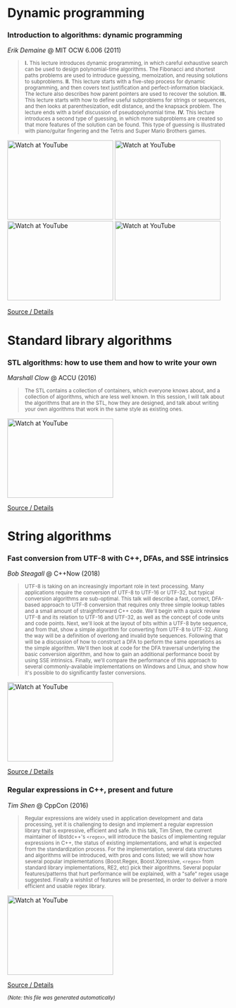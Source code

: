 # Dynamic programming
### Introduction to algorithms: dynamic programming

*Erik Demaine* @ MIT OCW 6.006 (2011)

> <sub><b>I.</b> This lecture introduces dynamic programming, in which careful exhaustive search can be used to design polynomial-time algorithms. The Fibonacci and shortest paths problems are used to introduce guessing, memoization, and reusing solutions to subproblems. <b>II.</b> This lecture starts with a five-step process for dynamic programming, and then covers text justification and perfect-information blackjack. The lecture also describes how parent pointers are used to recover the solution. <b>III.</b> This lecture starts with how to define useful subproblems for strings or sequences, and then looks at parenthesization, edit distance, and the knapsack problem. The lecture ends with a brief discussion of pseudopolynomial time. <b>IV.</b> This lecture introduces a second type of guessing, in which more subproblems are created so that more features of the solution can be found. This type of guessing is illustrated with piano/guitar fingering and the Tetris and Super Mario Brothers games.</sub>

<a href="http://www.youtube.com/watch?feature=player_embedded&v=OQ5jsbhAv_M" target="_blank"><img src="http://img.youtube.com/vi/OQ5jsbhAv_M/0.jpg" alt="Watch at YouTube" width="240" height="180"></a> <a href="http://www.youtube.com/watch?feature=player_embedded&v=ENyox7kNKeY" target="_blank"><img src="http://img.youtube.com/vi/ENyox7kNKeY/0.jpg" alt="Watch at YouTube" width="240" height="180"></a> <a href="http://www.youtube.com/watch?feature=player_embedded&v=ocZMDMZwhCY" target="_blank"><img src="http://img.youtube.com/vi/ocZMDMZwhCY/0.jpg" alt="Watch at YouTube" width="240" height="180"></a> <a href="http://www.youtube.com/watch?feature=player_embedded&v=tp4_UXaVyx8" target="_blank"><img src="http://img.youtube.com/vi/tp4_UXaVyx8/0.jpg" alt="Watch at YouTube" width="240" height="180"></a> 

[Source / Details](https://ocw.mit.edu/courses/electrical-engineering-and-computer-science/6-006-introduction-to-algorithms-fall-2011/index.htm)

# Standard library algorithms
### STL algorithms: how to use them and how to write your own

*Marshall Clow* @ ACCU (2016)

> <sub>The STL contains a collection of containers, which everyone knows about, and a collection of algorithms, which are less well known. In this session, I will talk about the algorithms that are in the STL, how they are designed, and talk about writing your own algorithms that work in the same style as existing ones.</sub>

<a href="http://www.youtube.com/watch?feature=player_embedded&v=3nXLxMYXgWs" target="_blank"><img src="http://img.youtube.com/vi/3nXLxMYXgWs/0.jpg" alt="Watch at YouTube" width="240" height="180"></a>

[Source / Details](https://accu.org/index.php/conferences/accu_conference_2016/accu2016_sessions#STL_Algorithms_%E2%80%93_How_to_Use_Them_and_How_to_Write_Your_Own)

# String algorithms
### Fast conversion from UTF-8 with C++, DFAs, and SSE intrinsics

*Bob Steagall* @ C++Now (2018)

> <sub>UTF-8 is taking on an increasingly important role in text processing. Many applications require the conversion of UTF-8 to UTF-16 or UTF-32, but typical conversion algorithms are sub-optimal. This talk will describe a fast, correct, DFA-based approach to UTF-8 conversion that requires only three simple lookup tables and a small amount of straightforward C++ code. We'll begin with a quick review UTF-8 and its relation to UTF-16 and UTF-32, as well as the concept of code units and code points. Next, we'll look at the layout of bits within a UTF-8 byte sequence, and from that, show a simple algorithm for converting from UTF-8 to UTF-32. Along the way will be a definition of overlong and invalid byte sequences. Following that will be a discussion of how to construct a DFA to perform the same operations as the simple algorithm. We'll then look at code for the DFA traversal underlying the basic conversion algorithm, and how to gain an additional performance boost by using SSE intrinsics. Finally, we'll compare the performance of this approach to several commonly-available implementations on Windows and Linux, and show how it's possible to do significantly faster conversions. </sub>

<a href="http://www.youtube.com/watch?feature=player_embedded&v=h5oczBeib_M" target="_blank"><img src="http://img.youtube.com/vi/h5oczBeib_M/0.jpg" alt="Watch at YouTube" width="240" height="180"></a>

[Source / Details](https://cppnow2018.sched.com/event/EC6x/fast-conversion-from-utf-8-with-c-dfas-and-sse-intrinsics)

### Regular expressions in C++, present and future

*Tim Shen* @ CppCon (2016)

> <sub>Regular expressions are widely used in application development and data processing, yet it is challenging to design and implement a regular expression library that is expressive, efficient and safe. In this talk, Tim Shen, the current maintainer of libstdc++'s `<regex>`, will introduce the basics of implementing regular expressions in C++, the status of existing implementations, and what is expected from the standardization process. For the implementation, several data structures and algorithms will be introduced, with pros and cons listed; we will show how several popular implementations (Boost.Regex, Boost.Xpressive, `<regex>` from standard library implementations, RE2, etc) pick their algorithms. Several popular features/patterns that hurt performance will be explained, with a "safe" regex usage suggested. Finally a wishlist of features will be presented, in order to deliver a more efficient and usable regex library. </sub>

<a href="http://www.youtube.com/watch?feature=player_embedded&v=N_rkHzhXueo" target="_blank"><img src="http://img.youtube.com/vi/N_rkHzhXueo/0.jpg" alt="Watch at YouTube" width="240" height="180"></a>

[Source / Details](https://cppcon2016.sched.com/event/7nDI/regular-expressions-in-c-present-and-future)

<sub>*(Note: this file was generated automatically)*</sub>